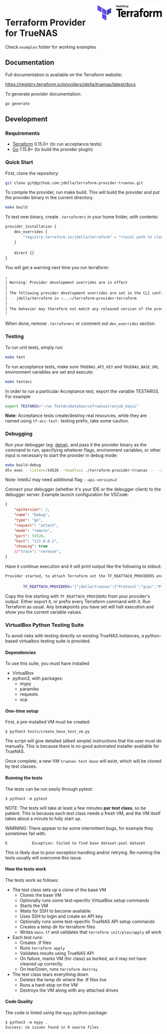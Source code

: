 <a href="https://terraform.io">
    <img src="https://raw.githubusercontent.com/hashicorp/terraform-website/master/content/source/assets/images/logo-terraform-main.svg" alt="Terraform logo" title="Terraform" align="right" height="50" />
</a>

# Terraform Provider for TrueNAS

Check `examples` folder for working examples

## Documentation

Full documentation is available on the Terraform website:

https://registry.terraform.io/providers/jdella/truenas/latest/docs

To generate provider documentation:

```bash
go generate
```

## Development

### Requirements

- [Terraform](https://www.terraform.io/downloads.html) 0.15.0+ (to run acceptance tests)
- [Go](https://golang.org/doc/install) 1.15.8+ (to build the provider plugin)

### Quick Start

First, clone the repository:

```bash
git clone git@github.com:jdella/terraform-provider-truenas.git
```

To compile the provider, run make build. This will build the provider and put the provider binary in the current directory.

```bash
make build
```

To test new binary, create `.terraformrc` in your home folder, with contents:

```terraform
provider_installation {
	dev_overrides {
    	"registry.terraform.io/jdella/terraform" = "<local path to cloned provider repo>"
  	}

  	direct {}
}
```

You will get a warning next time you run terraform:
```bash
╷
│ Warning: Provider development overrides are in effect
│ 
│ The following provider development overrides are set in the CLI configuration:
│  - jdella/terraform in <...>/terraform-provider-terraform
│ 
│ The behavior may therefore not match any released version of the provider and applying changes may cause the state to become incompatible with published releases.
╵
```
When done, remove `.terraformrc` or comment out `dev_overrides` section.
### Testing

To run unit tests, simply run:

```bash
make test
```

To run acceptance tests, make sure `TRUENAS_API_KEY` and `TRUENAS_BASE_URL` environment variables are set and execute:

```bash
make testacc
```

In order to run a particular Acceptance test, export the variable TESTARGS. For example

```bash
export TESTARGS="-run TestAccDataSourceTruenasCronjob_basic"
```

**Note:** Acceptance tests create/destroy real resources, while they are named using `tf-acc-test-` testing prefix, take some caution.

### Debugging

Run your debugger (eg. [delve](https://github.com/go-delve/delve)), and pass it the provider binary as the command to run, specifying whatever flags, environment variables, or other input is necessary to start the provider in debug mode:

```bash
make build-debug
dlv exec --listen=:54526 --headless ./terraform-provider-truenas -- --debug
```

Note: IntelliJ may need additional flag `--api-version=2`

Connect your debugger (whether it's your IDE or the debugger client) to the debugger server. Example launch configuration for VSCode:

```json
{
    "apiVersion": 1,
    "name": "Debug",
    "type": "go",
    "request": "attach",
    "mode": "remote",
    "port": 54526, 
    "host": "127.0.0.1",
    "showLog": true
    //"trace": "verbose",            
}
```

Have it continue execution and it will print output like the following to stdout:

```bash
Provider started, to attach Terraform set the TF_REATTACH_PROVIDERS env var:

        TF_REATTACH_PROVIDERS='{"jdella/truenas":{"Protocol":"grpc","Pid":30101,"Test":true,"Addr":{"Network":"unix","String":"/var/folders/mq/00hw97gj08323ybqfm763plr0000gn/T/plugin900766792"}}}'
```

Copy the line starting with `TF_REATTACH_PROVIDERS` from your provider's output. Either export it, or prefix every Terraform command with it. Run Terraform as usual. Any breakpoints you have set will halt execution and show you the current variable values.

### VirtualBox Python Testing Suite

To avoid risks with testing directly on existing TrueNAS instances, a python-based virtualbox testing suite is provided.

#### Dependencies

To use this suite, you must have installed
- VirtualBox
- python3, with packages:
  - mypy
  - paramiko
  - requests
  - scp

#### One-time setup

First, a pre-installed VM must be created:
```
$ python3 tests/create_base_test_vm.py
```
The script will give detailed (albeit simple) instructions that the user must do manually. This is because there is no good automated installer available for TrueNAS.

Once complete, a new VM `truenas-test-base` will exist, which will be cloned by test classes.

#### Running the tests

The tests can be run easily through pytest:
```
$ python3 -m pytest
```
NOTE: The tests will take at least a few minutes **per test class**, so be patient. This is because each test class needs a fresh VM, and the VM itself takes about a minute to fully start up.

WARNING: There appear to be some intermittent bugs, for example they sometimes fail with:
```
E           Exception: Failed to find base dataset-pool dataset
```
This is likely due to poor exception handling and/or retrying. Re-running the tests usually will overcome this issue.

#### How the tests work

The tests work as follows:
- The test class sets up a clone of the base VM
  - Clones the base VM
  - Optionally runs some test-specific VirtualBox setup commands
  - Starts the VM
  - Waits for SSH to become available
  - Uses SSH to login and create an API key
  - Optionally runs some test-specific TrueNAS API setup commands
  - Creates a temp dir for terraform files
  - Writes `main.tf` and validates that `terraform init/plan/apply` all work
- Each test runs:
  - Creates .tf files
  - Runs `terraform apply`
  - Validates results using TrueNAS API
  - On failure, marks VM (for class) as borked, as it may not have cleaned up correctly
  - On tearDown, runs `terraform destroy`
- The test class tears everything down
  - Deletes the temp dir where the .tf files live
  - Runs a hard-stop on the VM
  - Destroys the VM along with any attached drives

#### Code Quality

The code is linted using the `mypy` python package:
```
$ python3 -m mypy .
Success: no issues found in 9 source files
```
